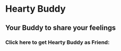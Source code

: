 # Hearty Buddy

## Your Buddy to share your feelings

### Click here to get Hearty Buddy as Friend:
